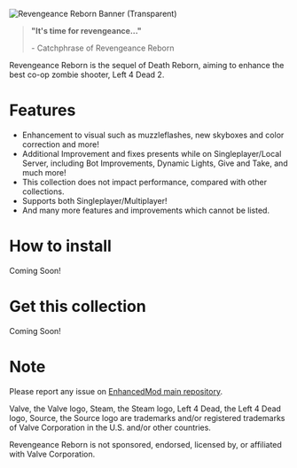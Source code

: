![Revengeance Reborn Banner (Transparent)](https://user-images.githubusercontent.com/25527589/151653496-11713ce1-87db-452a-b9d9-9bfe7f0cc22c.png)

> **"It's time for revengeance..."**
> 
> \- Catchphrase of Revengeance Reborn

Revengeance Reborn is the sequel of Death Reborn, aiming to enhance the best co-op zombie shooter, Left 4 Dead 2.

# Features
* Enhancement to visual such as muzzleflashes, new skyboxes and color correction and more!
* Additional Improvement and fixes presents while on Singleplayer/Local Server, including Bot Improvements, Dynamic Lights, Give and Take, and much more!
* This collection does not impact performance, compared with other collections.
* Supports both Singleplayer/Multiplayer!
* And many more features and improvements which cannot be listed.

# How to install
Coming Soon!

# Get this collection
Coming Soon!

# Note
Please report any issue on [EnhancedMod main repository](https://github.com/MysticMoonlight/EnhancedMod).

Valve, the Valve logo, Steam, the Steam logo, Left 4 Dead, the Left 4 Dead logo, Source, the Source logo are trademarks and/or registered trademarks of Valve Corporation in the U.S. and/or other countries.

Revengeance Reborn is not sponsored, endorsed, licensed by, or affiliated with Valve Corporation.
